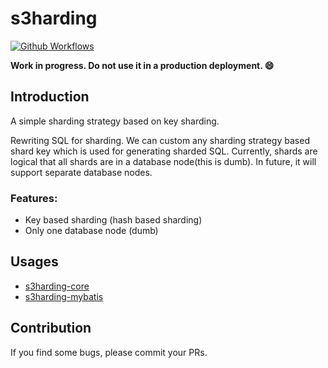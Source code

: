 s3harding
===

[![Github Workflows](https://github.com/hexindai/s3harding/workflows/ci-with-gradle/badge.svg)](https://github.com/hexindai/s3harding/actions?query=workflow%3Aci-with-gradle)

**Work in progress. Do not use it in a production deployment. 😄**

## Introduction

A simple sharding strategy based on key sharding. 

Rewriting SQL for sharding. We can custom any sharding strategy based shard key which is used for generating sharded SQL.
Currently, shards are logical that all shards are in a database node(this is dumb). In future, it will support separate
database nodes.

### Features:

* Key based sharding (hash based sharding)
* Only one database node (dumb)

## Usages

* [s3harding-core](https://github.com/hexindai/s3harding/tree/master/s3harding-core)
* [s3harding-mybatis](https://github.com/hexindai/s3harding/tree/master/s3harding-mybatis)

## Contribution

If you find some bugs, please commit your PRs.